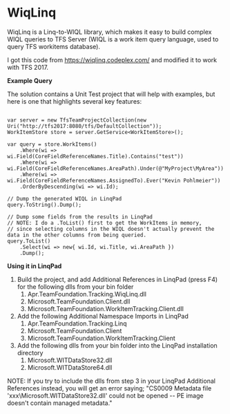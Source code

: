 # WiqLinq
WiqLinq is a Linq-to-WIQL library, which makes it easy to build complex WIQL queries to TFS Server (WIQL is a work item query language, used to query TFS workitems database). 

I got this code from https://wiqlinq.codeplex.com/ and modified it to work with TFS 2017.

**Example Query**

The solution contains a Unit Test project that will help with examples, but here is one that highlights several key features:

~~~~

var server = new TfsTeamProjectCollection(new Uri("http://tfs2017:8080/tfs/DefaultCollection"));
WorkItemStore store = server.GetService<WorkItemStore>();

var query = store.WorkItems()
	.Where(wi => wi.Field(CoreFieldReferenceNames.Title).Contains("test"))
	.Where(wi => wi.Field(CoreFieldReferenceNames.AreaPath).Under(@"MyProject\MyArea"))
	.Where(wi => wi.Field(CoreFieldReferenceNames.AssignedTo).Ever("Kevin Pohlmeier"))
	.OrderByDescending(wi => wi.Id);
		
// Dump the generated WIQL in LinqPad		
query.ToString().Dump();

// Dump some fields from the results in LinqPad
// NOTE: I do a .ToList() first to get the WorkItems in memory, 
// since selecting columns in the WIQL doesn't actually prevent the data in the other columns from being queried.
query.ToList()
	.Select(wi => new{ wi.Id, wi.Title, wi.AreaPath })
	.Dump();

~~~~

**Using it in LinqPad**

1. Build the project, and add Additional References in LinqPad (press F4) for the following dlls from your bin folder 
    1. Apr.TeamFoundation.Tracking.WiqLinq.dll
    2. Microsoft.TeamFoundation.Client.dll
    3. Microsoft.TeamFoundation.WorkItemTracking.Client.dll
2. Add the following Additional Namespace Imports in LinqPad 
    1. Apr.TeamFoundation.Tracking.Linq
    2. Microsoft.TeamFoundation.Client
    3. Microsoft.TeamFoundation.WorkItemTracking.Client
3. Add the following dlls from your bin folder into the LinqPad installation directory
    1. Microsoft.WITDataStore32.dll
    2. Microsoft.WITDataStore64.dll
    
NOTE: If you try to include the dlls from step 3 in your LinqPad Additional References instead, you will get an error saying;
"CS0009 Metadata file 'xxx\Microsoft.WITDataStore32.dll' could not be opened -- PE image doesn't contain managed metadata."

